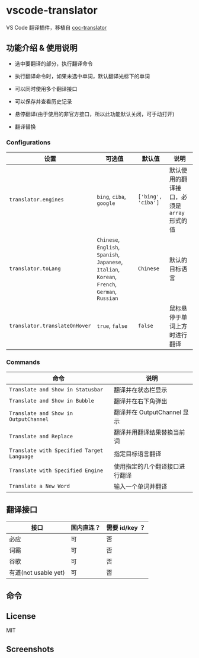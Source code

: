 # vscode-translator

VS Code 翻译插件，移植自 [coc-translator](https://github.com/voldikss/coc-translator)

## 功能介绍 & 使用说明

- 选中要翻译的部分，执行翻译命令

- 执行翻译命令时，如果未选中单词，默认翻译光标下的单词

- 可以同时使用多个翻译接口

- 可以保存并查看历史记录

- 悬停翻译(由于使用的非官方接口，所以此功能默认关闭，可手动打开)

- 翻译替换

### Configurations

| 设置                          | 可选值                                                                                          | 默认值             | 说明                                        |
| ----------------------------- | ----------------------------------------------------------------------------------------------- | ------------------ | ------------------------------------------- |
| `translator.engines`          | `bing`, `ciba`, `google`                                                                        | `['bing', 'ciba']` | 默认使用的翻译接口，必须是 `array` 形式的值 |
| `translator.toLang`           | `Chinese`, `English`, `Spanish`, `Japanese`, `Italian`, `Korean`, `French`, `German`, `Russian` | `Chinese`          | 默认的目标语言                              |
| `translator.translateOnHover` | `true`, `false`                                                                                 | `false`            | 鼠标悬停于单词上方时进行翻译                |

### Commands

| 命令                                       | 说明                           |
| ------------------------------------------ | ------------------------------ |
| `Translate and Show in Statusbar`          | 翻译并在状态栏显示             |
| `Translate and Show in Bubble`             | 翻译并在右下角弹出             |
| `Translate and Show in OutputChannel`      | 翻译并在 OutputChannel 显示    |
| `Translate and Replace`                    | 翻译并用翻译结果替换当前词     |
| `Translate with Specified Target Language` | 指定目标语言翻译               |
| `Translate with Specified Engine`          | 使用指定的几个翻译接口进行翻译 |
| `Translate a New Word`                     | 输入一个单词并翻译             |

## 翻译接口

| 接口                 | 国内直连？ | 需要 id/key ？ |
| -------------------- | ---------- | -------------- |
| 必应                 | 可         | 否             |
| 词霸                 | 可         | 否             |
| 谷歌                 | 可         | 否             |
| 有道(not usable yet) | 可         | 否             |

## 命令

## License

MIT

## Screenshots
